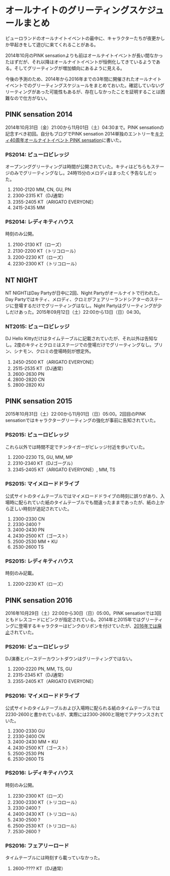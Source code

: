 # オールナイトのグリーティングスケジュールまとめ

ピューロランドのオールナイトイベントの最中に、キャラクターたちが夜更かしか早起きをして遊びに来てくれることがある。

2014年10月のPINK sensationよりも前はオールナイトイベントが長い間なかったはずだが、それ以降はオールナイトイベントが恒例化してきているようである。そしてグリーティングが増加傾向にあるように見える。

今後の予測のため、2014年から2016年までの3年間に開催されたオールナイトイベントでのグリーティングスケジュールをまとめておいた。確認していないグリーティングがあった可能性もあるが、存在しなかったことを証明することは困難なので仕方がない。

## PINK sensation 2014

2014年10月31日（金）21:00から11月01日（土）04:30まで。PINK sensationの記念すべき初回。自分もブログでPINK sensation 2014単独のエントリーを[キティ40周年オールナイトイベント PINK sensation](http://ameblo.jp/ohtaket/entry-11976502918.html)に書いた。

### PS2014: ピューロビレッジ

オープンンググリーティングは時間が公開されていた。キティはどちらもステージのみでグリーティングなし。24時15分のメロディはまったく予告なしだった。

1. 2100-2120 MM, CN, GU, PN
1. 2300-2315 KT（DJ通常）
1. 2355-2405 KT（ARIGATO EVERYONE）
1. 2415-2435 MM

### PS2014: レディキティハウス

時刻のみ公開。

1. 2100-2130 KT（ローズ）
1. 2130-2200 KT（トリコロール）
1. 2200-2230 KT（ローズ）
1. 2230-2300 KT（トリコロール）

## NT NIGHT

NT NIGHTはDay Partyが日中に2回、Night Partyがオールナイトで行われた。Day Partyではキティ、メロディ、クロミがフェアリーランドシアターのステージに登場するだけでグリーティングはなし。Night Partyはグリーティングが少しだけあった。2015年09月12日（土）22:00から13日（日）04:30。

### NT2015: ピューロビレッジ

DJ Hello Kittyだけはタイムテーブルに記載されていたが、それ以外は告知なし。2度のキティとクロミはステージでの登場だけでグリーティングなし。プリン、シナモン、クロミの登場時刻が想定外。

1. 2450-2500 KT（ARIGATO EVERYONE）
1. 2515-2535 KT（DJ通常）
1. 2600-2630 PN
1. 2800-2820 CN
1. 2800-2820 KU

## PINK sensation 2015

2015年10月31日（土）22:00から11月01日（日）05:00。2回目のPINK sensationではキャラクターグリーティングの強化が事前に告知されていた。

### PS2015: ピューロビレッジ

これら以外では時間不定でチンタイガーがビレッジ付近を歩いていた。

1. 2200-2230 TS, GU, MM, MP
1. 2310-2340 KT（DJゴーグル）
1. 2345-2405 KT（ARIGATO EVERYONE）, MM, TS

### PS2015: マイメロードドライブ

公式サイトのタイムテーブルではマイメロードドライブの時刻に誤りがあり、入場時に配られていた紙のタイムテーブルでも間違ったままであったが、紙の上から正しい時刻が追記されていた。

1. 2300-2330 CN
1. 2330-2400 ?
1. 2400-2430 PN
1. 2430-2500 KT（ゴースト）
1. 2500-2530 MM + KU
1. 2530-2600 TS

### PS2015: レディキティハウス

時刻のみ記載。

1. 2200-2230 KT（ローズ）

## PINK sensation 2016

2016年10月29日（土）22:00から30日（日）05:00。PINK sensationでは3回ともドレスコードにピンクが指定されている。2014年と2015年ではグリーティングに登場するキャラクターはピンクのリボンを付けていたが、[2016年では廃止](https://twitter.com/ohtaket/status/792722623922704387)されていた。

### PS2016: ピューロビレッジ

DJ演奏とバースデーカウントダウンはグリーティングではない。

1. 2200-2220 PN, MM, TS, GU
1. 2315-2345 KT（DJ通常）
1. 2355-2405 KT（ARIGATO EVERYONE）

### PS2016: マイメロードドライブ

公式サイトのタイムテーブルおよび入場時に配られる紙のタイムテーブルでは2230-2600と書かれているが、実際には2300-2600と現地でアナウンスされていた。

1. 2300-2330 GU
1. 2330-2400 CN
1. 2400-2430 MM + KU
1. 2430-2500 KT（ゴースト）
1. 2500-2530 PN
1. 2530-2600 TS

### PS2016: レディキティハウス

時刻のみ公開。

1. 2230-2300 KT（ローズ）
1. 2300-2330 KT（トリコロール）
1. 2330-2400 ?
1. 2400-2430 KT（トリコロール）
1. 2430-2500 ?
1. 2500-2530 KT（トリコロール）
1. 2530-2600 ?

### PS2016: フェアリーロード

タイムテーブルには時刻すら載っていなかった。

1. 2600-???? KT（DJ通常）
